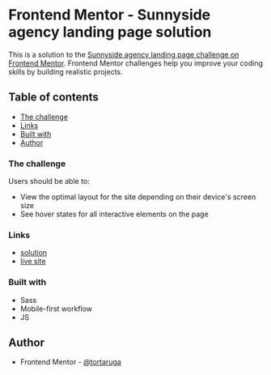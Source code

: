 # Frontend Mentor - Sunnyside agency landing page solution

This is a solution to the [Sunnyside agency landing page challenge on Frontend Mentor](https://www.frontendmentor.io/challenges/sunnyside-agency-landing-page-7yVs3B6ef). Frontend Mentor challenges help you improve your coding skills by building realistic projects.

## Table of contents

  - [The challenge](#the-challenge)
  - [Links](#links)
  - [Built with](#built-with)
- [Author](#author)

### The challenge

Users should be able to:

- View the optimal layout for the site depending on their device's screen size
- See hover states for all interactive elements on the page

### Links

- [solution](https://www.frontendmentor.io/solutions/responsive-design-with-sass-PG0eZuglqk)
- [live site](https://tortaruga.github.io/sunnyside/)

### Built with

- Sass
- Mobile-first workflow
- JS

## Author

- Frontend Mentor - [@tortaruga](https://www.frontendmentor.io/profile/tortaruga)
 